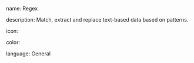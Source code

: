 name: Regex

description: Match, extract and replace text-based data based on patterns.

icon: 

color: 

language: General
